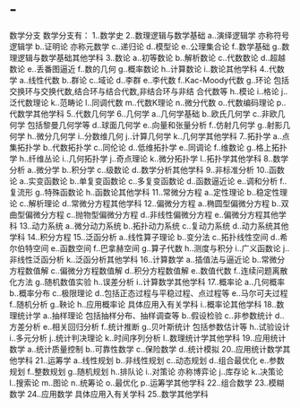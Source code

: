 # -
数学分支
数学分支有：
1..数学史
2..数理逻辑与数学基础
a..演绎逻辑学 亦称符号逻辑学
b..证明论 亦称元数学
c..递归论
d..模型论
e..公理集合论
f..数学基础
g..数理逻辑与数学基础其他学科
3..数论
a..初等数论
b..解析数论
c..代数数论
d..超越数论
e..丢番图逼近
f..数的几何
g..概率数论
h..计算数论
i..数论其他学科
4..代数学
a..线性代数
b..群论
c..域论
d..李群
e..李代数
f..Kac-Moody代数
g..环论 包括交换环与交换代数,结合环与结合代数,非结合环与非结
合代数等
h..模论
i..格论
j..泛代数理论
k..范畴论
l..同调代数
m..代数K理论
n..微分代数
o..代数编码理论
p..代数学其他学科
5..代数几何学
6..几何学
a..几何学基础
b..欧氏几何学
c..非欧几何学 包括黎曼几何学等
d..球面几何学
e..向量和张量分析
f..仿射几何学
g..射影几何学
h..微分几何学
i..分数维几何
j..计算几何学
k..几何学其他学科
7..拓扑学
a..点集拓扑学
b..代数拓扑学
c..同伦论
d..低维拓扑学
e..同调论
f..维数论
g..格上拓扑学
h..纤维丛论
i..几何拓扑学
j..奇点理论
k..微分拓扑学
l..拓扑学其他学科
8..数学分析
a..微分学
b..积分学
c..级数论
d..数学分析其他学科
9..非标准分析
10..函数论
a..实变函数论
b..单复变函数论
c..多复变函数论
d..函数逼近论
e..调和分析
f..复流形
g..特殊函数论
h..函数论其他学科
11..常微分方程
a..定性理论
b..稳定性理论
c..解析理论
d..常微分方程其他学科
12..偏微分方程
a..椭圆型偏微分方程
b..双曲型偏微分方程
c..抛物型偏微分方程
d..非线性偏微分方程
e..偏微分方程其他学科
13..动力系统
a..微分动力系统
b..拓扑动力系统
c..复动力系统
d..动力系统其他学科
14..积分方程
15..泛函分析
a..线性算子理论
b..变分法
c..拓扑线性空间
d..希尔伯特空间
e..函数空间
f..巴拿赫空间
g..算子代数
h..测度与积分
i..广义函数论
j..非线性泛函分析
k..泛函分析其他学科
16..计算数学
a..插值法与逼近论
b..常微分方程数值解
c..偏微分方程数值解
d..积分方程数值解
e..数值代数
f..连续问题离散化方法
g..随机数值实验
h..误差分析
i..计算数学其他学科
17..概率论
a..几何概率
b..概率分布
c..极限理论
d..包括正态过程与平稳过程、点过程等
e..马尔可夫过程
f..随机分析
g..鞅论
h..应用概率论 具体应用入有关学科
i..概率论其他学科
18..数理统计学
a..抽样理论 包括抽样分布、抽样调查等
b..假设检验
c..非参数统计
d..方差分析
e..相关回归分析
f..统计推断
g..贝叶斯统计 包括参数估计等
h..试验设计
i..多元分析
j..统计判决理论
k..时间序列分析
l..数理统计学其他学科
19..应用统计数学
a..统计质量控制
b..可靠性数学
c..保险数学
d..统计模拟
20..应用统计数学其他学科
21..运筹学
a..线性规划
b..非线性规划
c..动态规划
d..组合最优化
e..参数规划
f..整数规划
g..随机规划
h..排队论
i..对策论 亦称博弈论
j..库存论
k..决策论
l..搜索论
m..图论
n..统筹论
o..最优化
p..运筹学其他学科
22..组合数学
23..模糊数学
24..应用数学 具体应用入有关学科
25..数学其他学科
